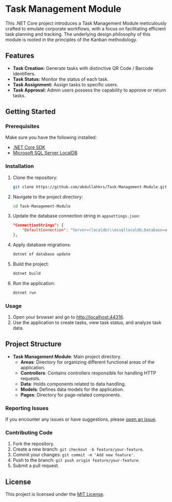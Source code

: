 # Task Management Module

This .NET Core project introduces a Task Management Module meticulously crafted to emulate corporate workflows, with a focus on facilitating efficient task planning and tracking. The underlying design philosophy of this module is rooted in the principles of the Kanban methodology.

## Features

- **Task Creation:** Generate tasks with distinctive QR Code / Barcode identifiers.
- **Task Status:** Monitor the status of each task.
- **Task Assignment:** Assign tasks to specific users.
- **Task Approval:** Admin users possess the capability to approve or return tasks.



## Getting Started

### Prerequisites

Make sure you have the following installed:

- [.NET Core SDK](https://dotnet.microsoft.com/download)
- [Microsoft SQL Server LocalDB](https://docs.microsoft.com/en-us/sql/database-engine/configure-windows/sql-server-express-localdb?view=sql-server-ver15)

### Installation

1. Clone the repository:

    ```bash
    git clone https://github.com/abdullahkrs/Task-Management-Module.git
    ```

2. Navigate to the project directory:

    ```bash
    cd Task-Management-Module
    ```

3. Update the database connection string in `appsettings.json`:

    ```json
    "ConnectionStrings": {
        "DefaultConnection": "Server=(localdb)\\mssqllocaldb;Database=aspnet-Task_Management_Module-53bc9b9d-9d6a-45d4-8429-2a2761773502;Trusted_Connection=True;MultipleActiveResultSets=true"
    },
    ```

4. Apply database migrations:

    ```bash
    dotnet ef database update
    ```

5. Build the project:

    ```bash
    dotnet build
    ```

6. Run the application:

    ```bash
    dotnet run
    ```

    
### Usage

1. Open your browser and go to [http://localhost:44316](http://localhost:44316).
2. Use the application to create tasks, view task status, and analyze task data.

## Project Structure

- **Task Management Module**: Main project directory.
  - **Areas**: Directory for organizing different functional areas of the application.
  - **Controllers**: Contains controllers responsible for handling HTTP requests.
  - **Data**: Holds components related to data handling.
  - **Models**: Defines data models for the application.
  - **Pages**: Directory for page-related components.


### Reporting Issues

If you encounter any issues or have suggestions, please [open an issue](https://github.com/abdullahkrs/Task-Management-Module/issues).

### Contributing Code

1. Fork the repository.
2. Create a new branch: `git checkout -b feature/your-feature`.
3. Commit your changes: `git commit -m 'Add new feature'`.
4. Push to the branch: `git push origin feature/your-feature`.
5. Submit a pull request.

## License

This project is licensed under the [MIT License](https://github.com/abdullahkrs/Task-Management-Module/blob/main/LICENSE).
